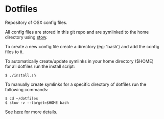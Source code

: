 Dotfiles
========

Repository of OSX config files.

All config files are stored in this git repo and are symlinked to the home directory using [stow](http://www.gnu.org/software/stow/).

To create a new config file create a directory (eg: 'bash') and add the config files to it. 

To automatically create/update symlinks in your home directory ($HOME) for all dotfiles run the install script:

	$ ./install.sh

To manually create symlinks for a specific directory of dotfiles run the following commands:

	$ cd ~/dotfiles
	$ stow -v --target=$HOME bash

See [here](http://brandon.invergo.net/news/2012-05-26-using-gnu-stow-to-manage-your-dotfiles.html?round=two) for more details.